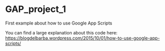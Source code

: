 # GAP_project_1
First example about how to use Google App Scripts

You can find a large explanation about this code here: https://blogdelbarba.wordpress.com/2015/10/01/how-to-use-google-app-scripts/

